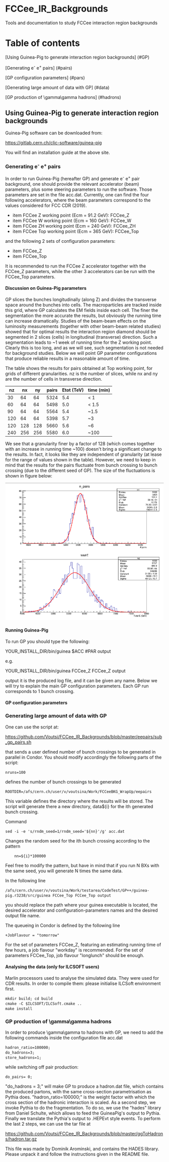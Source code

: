 # FCCee_IR_Backgrounds
Tools and documentation to study FCCee interaction region backgrounds
# Table of contents
[Using Guinea-Pig to generate interaction region backgrounds] (#GP)

[Generating e<sup>-</sup> e<sup>+</sup> pairs] (#pairs)

[GP configuration parameters] (#pars)

[Generating large amount of data with GP] (#data)

[GP production of \gamma\gamma hadrons]  (#hadrons)




## Using Guinea-Pig to generate interaction region backgrounds <a name="GP"></a>


Guinea-Pig software can be downloaded from:

https://gitlab.cern.ch/clic-software/guinea-pig

You will find an installation guide at the above site.


### Generating e<sup>-</sup> e<sup>+</sup> pairs <a name="pairs"></a>

In order to run Guinea-Pig (hereafter GP) and generate e<sup>-</sup> e<sup>+</sup> pair background, one should provide the relevant accelerator (beam) parameters, plus some steering parameters to run the software. Those parameters are set in the file acc.dat.
Currently, one can find the four following accelerators, where the beam parameters correspond to the values considered for FCC CDR (2019).
- item FCCee Z working point (Ecm = 91.2 GeV): FCCee_Z
- item FCCee W working point (Ecm = 160 GeV): FCCee_W
- item FCCee ZH working point (Ecm = 240 GeV): FCCee_ZH
- item FCCee Top working point (Ecm = 365 GeV): FCCee_Top

and the following 2 sets of configuration parameters:
- item FCCee_Z
- item FCCee_Top

It is recommended to run the FCCee Z accelerator together with the FCCee_Z parameters, while the other 3 accelerators can be run with the FCCee_Top parameters.

#### Discussion on Guinea-Pig parameters

GP slices the bunches longitudinally (along Z) and divides the transverse space around the bunches into cells. The macroparticles are tracked inside this grid, where GP calculates the EM fields inside each cell. The finer the segmentation the more accurate the results, but obviously the running time can increase dramatically. Studies of the beam-beam effects on the luminosity measurements (together with other beam-beam related studies) showed that for optimal results the interaction region diamond should be segmented in 2 slices (cells) in longitudinal (transverse) direction. Such a segmentation leads to ~1 week of running time for the Z working point. Clearly this is too long, and as we will see, such segmentation is not needed for background studies. Below we will point GP parameter configurations that produce reliable results in a reasonable amount of time.

The table shows the results for pairs obtained at Top working point, for grids of different granularities. nz is the number of slices, while nx and ny are the number of cells in transverse direction.

nz | nx | ny | pairs | Etot (TeV) | time (min)
--- | --- | --- | ---| --- | --- 
30 | 64 | 64 | 5324 | 5.4 | < 1
60 | 64 | 64 | 5498 | 5.0 | < 1.5
90 | 64 | 64 | 5564 | 5.4 | ~1.5
120 | 64 | 64 | 5398 | 5.7 | ~3
120 | 128 | 128 | 5660 | 5.6 | ~6
240 | 256 | 256 | 5580 | 6.0 | ~100

We see that a granularity finer by a factor of 128 (which comes together with an increase in running time ~100) doesn't bring a significant change to the results. In fact, it looks like they are independent of granularity (at lease for the range of values shown in the table). However, we need to keep in mind that the results for the pairs fluctuate from bunch crossing to bunch crossing (due to the different seed of GP). The size of the fluctuations is shown in figure below:

![alt text]( https://github.com/Voutsi/FCCee_IR_Backgrounds/blob/master/GP_seed_study.png "Fluctuations at # of pairs and total energy for different GP seeds at Top working point")

#### Running Guinea-Pig

To run GP you should type the following:

YOUR_INSTALL_DIR/bin/guinea $ACC #PAR output

e.g.

YOUR_INSTALL_DIR/bin/guinea FCCee_Z FCCee_Z output

output it is the produced log file, and it can be given any name. Below we will try to explain the main GP configuration parameters. Each GP run corresponds to 1 bunch crossing.

<a name="pars"></a>
#### GP configuration parameters

<a name="data"></a>
### Generating large amount of data with GP

One can use the script at:

https://github.com/Voutsi/FCCee_IR_Backgrounds/blob/master/eepairs/sub_gp_pairs.sh

that sends a user defined number of bunch crossings to be generated in parallel in Condor. You should modify accordingly the following parts of the script:


```shell
nruns=100
```
defines the number of bunch crossings to be generated

```shell
ROOTDIR=/afs/cern.ch/user/v/voutsina/Work/FCCeeBKG_WrapUp/eepairs
```
This variable defines the directory where the results will be stored. The script will generate there a new directory, data${i} for the ith generated bunch crossing.

Command
```shell
sed -i -e 's/rndm_seed=1/rndm_seed='${nn}'/g' acc.dat
```
Changes the random seed for the ith bunch crossing according to the pattern
```shell
    nn=${i}*100000
```
Feel free to modify the pattern, but have in mind that if you run N BXs with the same seed, you will generate N times the same data.

In the following line
```shell
/afs/cern.ch/user/v/voutsina/Work/testarea/CodeTest/GP++/guinea-pig.r3238/src/guinea FCCee_Top FCCee_Top output
```
you should replace the path where your guinea executable is located, the desired accelerator and configuration-parameters names and the desired output file name.

The queueing in Condor is defined by the following line
```shell
+JobFlavour = "tomorrow"
```
For the set of parameters FCCee_Z, featuring an estimating running time of few hours, a job flavour "workday" is recommended. For the  set of parameters FCCee_Top, job flavour "longlunch" should be enough.

#### Analysing the data (only for ILCSOFT users)

Marlin processors used to analyse the simulated data. They were used for CDR results.
In order to compile them: please initialise ILCSoft environment first.

```shell
mkdir build; cd build
cmake -C $ILCSOFT/ILCSoft.cmake ..
make install
```

<a name="hadrons"></a>
### GP production of \gamma\gamma hadrons

In order to produce \gamma\gamma to hadrons with GP, we need to add the following commands inside the configuration file acc.dat

```shell
hadron_ratio=100000;
do_hadrons=3;
store_hadrons=1;
```
while switching off pair production:
```shell
do_pairs= 0;
```

"do_hadrons = 3;" will make GP to produce a hadron.dat file, which contains the produced partons, with the same cross-section parametrisation as Pythia does. "hadron_ratio=100000;" is the weight factor with which the cross section of the
hadronic interaction is scaled. As a second step, we invoke Pythia to do the fragmentation. To do so, we use the "hades" library from Daniel Schulte, which allows to feed the GuineaPig's output to Pythia. Finally we translate the Pythia's output to .HEPEvt style events. To perform the last 2 steps, we can use the tar file at

https://github.com/Voutsi/FCCee_IR_Backgrounds/blob/master/ggToHadrons/hadron.tar.gz

This file was made by Dominik Arominski, and contains the HADES library. Please unpack it and follow the instructions given in the README file.
